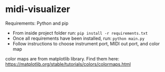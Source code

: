 # midi-visualizer

Requirements: Python and pip

* From inside project folder run: `pip install -r requirements.txt`
* Once all requirements have been installed, run: `python main.py`
* Follow instructions to choose instrument port, MIDI out port, and color map

color maps are from matplotlib library. Find them here: https://matplotlib.org/stable/tutorials/colors/colormaps.html

